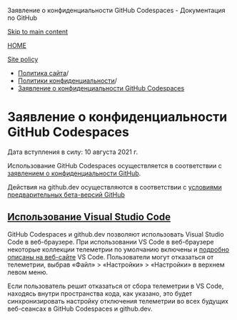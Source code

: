 Заявление о конфиденциальности GitHub Codespaces - Документация по GitHub

[Skip to main content](#main-content)

[HOME](/ru)

[Site policy](/ru/site-policy)

* [Политика сайта](/ru/site-policy)/
* [Политики конфиденциальности](/ru/site-policy/privacy-policies)/
* [Заявление о конфиденциальности GitHub Codespaces](/ru/site-policy/privacy-policies/github-codespaces-privacy-statement)

Заявление о конфиденциальности GitHub Codespaces
==========

Дата вступления в силу: 10 августа 2021 г.

Использование GitHub Codespaces осуществляется в соответствии с [заявлением о конфиденциальности GitHub](/ru/site-policy/privacy-policies/github-privacy-statement).

Действия на github.dev осуществляются в соответствии с [условиями предварительных бета-версий GitHub](/ru/site-policy/github-terms/github-terms-of-service#j-beta-previews)

[Использование Visual Studio Code](#использование-visual-studio-code)
----------

GitHub Codespaces и github.dev позволяют использовать Visual Studio Code в веб-браузере. При использовании VS Code в веб-браузере некоторые коллекции телеметрии по умолчанию включены и [подробно описаны на веб-сайте](https://code.visualstudio.com/docs/getstarted/telemetry) VS Code. Пользователи могут отказаться от телеметрии, выбрав «Файл» \> «Настройки» \> «Настройки» в верхнем левом меню.

Если пользователь решит отказаться от сбора телеметрии в VS Code, находясь внутри пространства кода, как указано, это будет синхронизировать настройку отключения телеметрии во всех будущих веб-сеансах в GitHub Codespaces и github.dev.
